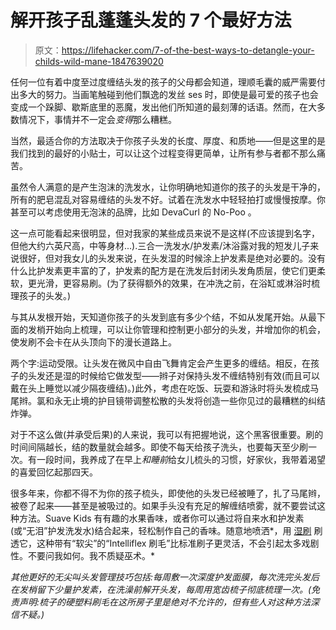 # 解开孩子乱蓬蓬头发的 7 个最好方法

> 原文：<https://lifehacker.com/7-of-the-best-ways-to-detangle-your-childs-wild-mane-1847639020>

任何一位有着中度至过度缠结头发的孩子的父母都会知道，理顺毛囊的威严需要付出多大的努力。当画笔触碰到他们飘逸的发丝 ses 时，即使是最可爱的孩子也会变成一个跺脚、歇斯底里的恶魔，发出他们所知道的最刻薄的话语。然而，在大多数情况下，事情并不一定会*变得*那么糟糕。

当然，最适合你的方法取决于你孩子头发的长度、厚度、和质地——但是这里的是我们找到的最好的小贴士，可以让这个过程变得更简单，让所有参与者都不那么痛苦。

虽然令人满意的是产生泡沫的洗发水，让你明确地知道你的孩子的头发是干净的，所有的肥皂混乱对容易缠结的头发不好。试着在洗发水中轻轻拍打或慢慢按摩。你甚至可以考虑使用无泡沫的品牌，比如 DevaCurl 的 No-Poo 。

这一点可能看起来很明显，但对我家的某些成员来说不是这样(不应该提到名字，但他大约六英尺高，中等身材...).三合一洗发水/护发素/沐浴露对我的短发儿子来说很好，但对我女儿的头发来说，在头发湿的时候涂上护发素是绝对必要的。没有什么比护发素更丰富的了，护发素的配方是在洗发后封闭头发角质层，使它们更柔软，更光滑，更容易刷。(为了获得额外的效果，在冲洗之前，在浴缸或淋浴时梳理孩子的头发。)

与其从发根开始，天知道你孩子的头发到底有多少个结，不如从发尾开始。从最下面的发梢开始向上梳理，可以让你管理和控制更小部分的头发，并增加你的机会，使发刷不会卡在从头顶向下的漫长道路上。

两个字:运动受限。让头发在微风中自由飞舞肯定会产生更多的缠结。相反，在孩子的头发还是湿的时候给它做发型——辫子对保持头发不缠结特别有效(而且可以戴在头上睡觉以减少隔夜缠结)。)此外，考虑在吃饭、玩耍和游泳时将头发梳成马尾辫。氯和永无止境的护目镜带调整松散的头发将创造一些你见过的最糟糕的纠结炸弹。

对于不这么做(并承受后果)的人来说，我可以有把握地说，这个黑客很重要。刷的时间间隔越长，结的数量就会越多。即使不每天给孩子洗头，也要每天至少刷一次。有一段时间，我养成了在早上*和睡前*给女儿梳头的习惯，好家伙，我带着渴望的喜爱回忆起那四天。

很多年来，你都不得不为你的孩子梳头，即使他的头发已经被睡了，扎了马尾辫，被卷了起来——甚至是被吸过的。如果手头没有充足的解缠结喷雾，就不要尝试这种方法。Suave Kids 有有趣的水果香味，或者你可以通过将自来水和护发素(或“无泪”护发洗发水)结合起来，轻松制作自己的香味。随意地喷洒*，用 [湿刷](https://wetbrush.com/) 刷透它，这种带有“软尖”的“Intelliflex 刷毛”比标准刷子更灵活，不会引起太多戏剧性。不要问我如何。我不质疑巫术。* 

 *其他更好的无尖叫头发管理技巧包括:每周敷一次深度护发面膜，每次洗完头发后在发梢留下少量护发素，在洗澡前解开头发，每周用宽齿梳子彻底梳理一次。(免责声明:梳子的硬塑料刷毛在这所房子里是绝对不允许的，但有些人对这种方法深信不疑。)*